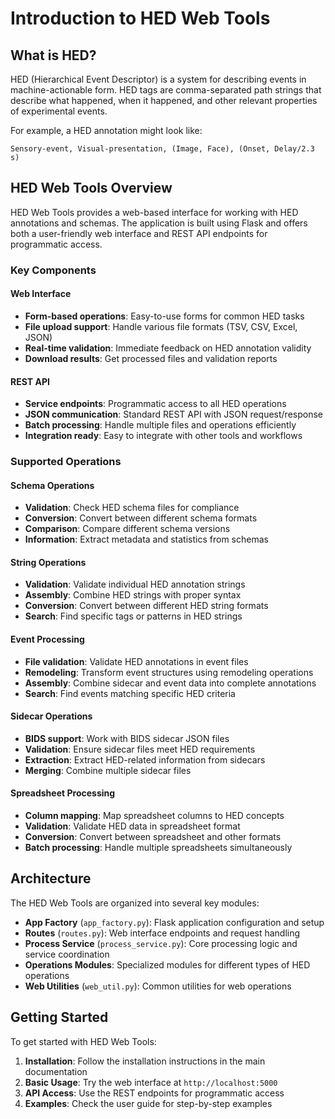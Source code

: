 # Introduction to HED Web Tools

## What is HED?

HED (Hierarchical Event Descriptor) is a system for describing events in machine-actionable form. HED tags are comma-separated path strings that describe what happened, when it happened, and other relevant properties of experimental events.

For example, a HED annotation might look like:
```
Sensory-event, Visual-presentation, (Image, Face), (Onset, Delay/2.3 s)
```

## HED Web Tools Overview

HED Web Tools provides a web-based interface for working with HED annotations and schemas. The application is built using Flask and offers both a user-friendly web interface and REST API endpoints for programmatic access.

### Key Components

#### Web Interface
- **Form-based operations**: Easy-to-use forms for common HED tasks
- **File upload support**: Handle various file formats (TSV, CSV, Excel, JSON)
- **Real-time validation**: Immediate feedback on HED annotation validity
- **Download results**: Get processed files and validation reports

#### REST API
- **Service endpoints**: Programmatic access to all HED operations
- **JSON communication**: Standard REST API with JSON request/response
- **Batch processing**: Handle multiple files and operations efficiently
- **Integration ready**: Easy to integrate with other tools and workflows

### Supported Operations

#### Schema Operations
- **Validation**: Check HED schema files for compliance
- **Conversion**: Convert between different schema formats
- **Comparison**: Compare different schema versions
- **Information**: Extract metadata and statistics from schemas

#### String Operations
- **Validation**: Validate individual HED annotation strings
- **Assembly**: Combine HED strings with proper syntax
- **Conversion**: Convert between different HED string formats
- **Search**: Find specific tags or patterns in HED strings

#### Event Processing
- **File validation**: Validate HED annotations in event files
- **Remodeling**: Transform event structures using remodeling operations
- **Assembly**: Combine sidecar and event data into complete annotations
- **Search**: Find events matching specific HED criteria

#### Sidecar Operations
- **BIDS support**: Work with BIDS sidecar JSON files
- **Validation**: Ensure sidecar files meet HED requirements
- **Extraction**: Extract HED-related information from sidecars
- **Merging**: Combine multiple sidecar files

#### Spreadsheet Processing
- **Column mapping**: Map spreadsheet columns to HED concepts
- **Validation**: Validate HED data in spreadsheet format
- **Conversion**: Convert between spreadsheet and other formats
- **Batch processing**: Handle multiple spreadsheets simultaneously

## Architecture

The HED Web Tools are organized into several key modules:

- **App Factory** (`app_factory.py`): Flask application configuration and setup
- **Routes** (`routes.py`): Web interface endpoints and request handling
- **Process Service** (`process_service.py`): Core processing logic and service coordination
- **Operations Modules**: Specialized modules for different types of HED operations
- **Web Utilities** (`web_util.py`): Common utilities for web operations

## Getting Started

To get started with HED Web Tools:

1. **Installation**: Follow the installation instructions in the main documentation
2. **Basic Usage**: Try the web interface at `http://localhost:5000`
3. **API Access**: Use the REST endpoints for programmatic access
4. **Examples**: Check the user guide for step-by-step examples
